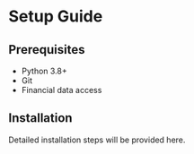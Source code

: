 # Setup Guide

## Prerequisites
- Python 3.8+
- Git
- Financial data access

## Installation
Detailed installation steps will be provided here.
